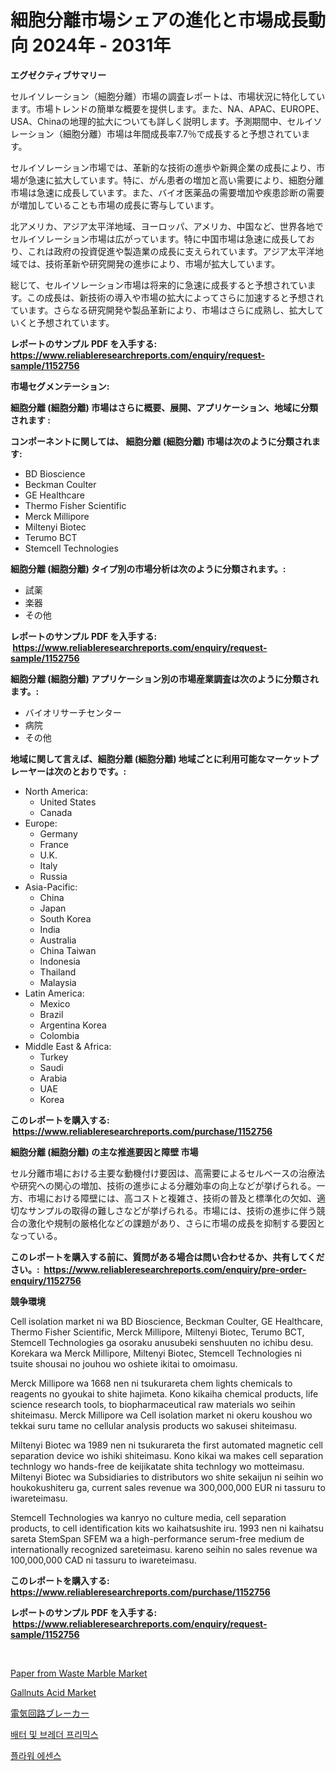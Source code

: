 <p><h1>細胞分離市場シェアの進化と市場成長動向 2024年 - 2031年</h1></p><p><strong>エグゼクティブサマリー</strong></p>
<p><p>セルイソレーション（細胞分離）市場の調査レポートは、市場状況に特化しています。市場トレンドの簡単な概要を提供します。また、NA、APAC、EUROPE、USA、Chinaの地理的拡大についても詳しく説明します。予測期間中、セルイソレーション（細胞分離）市場は年間成長率7.7％で成長すると予想されています。</p><p>セルイソレーション市場では、革新的な技術の進歩や新興企業の成長により、市場が急速に拡大しています。特に、がん患者の増加と高い需要により、細胞分離市場は急速に成長しています。また、バイオ医薬品の需要増加や疾患診断の需要が増加していることも市場の成長に寄与しています。</p><p>北アメリカ、アジア太平洋地域、ヨーロッパ、アメリカ、中国など、世界各地でセルイソレーション市場は広がっています。特に中国市場は急速に成長しており、これは政府の投資促進や製造業の成長に支えられています。アジア太平洋地域では、技術革新や研究開発の進歩により、市場が拡大しています。</p><p>総じて、セルイソレーション市場は将来的に急速に成長すると予想されています。この成長は、新技術の導入や市場の拡大によってさらに加速すると予想されています。さらなる研究開発や製品革新により、市場はさらに成熟し、拡大していくと予想されています。</p></p>
<p><strong>レポートのサンプル PDF を入手する: <a href="https://www.reliableresearchreports.com/enquiry/request-sample/1152756">https://www.reliableresearchreports.com/enquiry/request-sample/1152756</a></strong></p>
<p><strong>市場セグメンテーション:</strong></p>
<p><strong> 細胞分離 (細胞分離) 市場はさらに概要、展開、アプリケーション、地域に分類されます :</strong></p>
<p><strong>コンポーネントに関しては、 細胞分離 (細胞分離) 市場は次のように分類されます: &nbsp;</strong></p>
<p><ul><li>BD Bioscience</li><li>Beckman Coulter</li><li>GE Healthcare</li><li>Thermo Fisher Scientific</li><li>Merck Millipore</li><li>Miltenyi Biotec</li><li>Terumo BCT</li><li>Stemcell Technologies</li></ul></p>
<p><strong> 細胞分離 (細胞分離) タイプ別の市場分析は次のように分類されます。:</strong></p>
<p><ul><li>試薬</li><li>楽器</li><li>その他</li></ul></p>
<p><strong>レポートのサンプル PDF を入手する: &nbsp;<a href="https://www.reliableresearchreports.com/enquiry/request-sample/1152756">https://www.reliableresearchreports.com/enquiry/request-sample/1152756</a></strong></p>
<p><strong> 細胞分離 (細胞分離) アプリケーション別の市場産業調査は次のように分類されます。:</strong></p>
<p><ul><li>バイオリサーチセンター</li><li>病院</li><li>その他</li></ul></p>
<p><strong>地域に関して言えば、細胞分離 (細胞分離) 地域ごとに利用可能なマーケットプレーヤーは次のとおりです。:</strong></p>
<p><ul>
    <li>
        North America:
        <ul>
            <li>United States</li>
            <li>Canada</li>
        </ul>
    </li>
    <li>
        Europe:
        <ul>
            <li>Germany</li>
            <li>France</li>
            <li>U.K.</li>
            <li>Italy</li>
            <li>Russia</li>
        </ul>
    </li>
    <li>
        Asia-Pacific:
        <ul>
            <li>China</li>
            <li>Japan</li>
            <li>South Korea</li>
            <li>India</li>
            <li>Australia</li>
            <li>China Taiwan</li>
            <li>Indonesia</li>
            <li>Thailand</li>
            <li>Malaysia</li>
        </ul>
    </li>
    <li>
        Latin America:
        <ul>
            <li>Mexico</li>
            <li>Brazil</li>
            <li>Argentina Korea</li>
            <li>Colombia</li>
        </ul>
    </li>
    <li>
        Middle East & Africa:
        <ul>
            <li>Turkey</li>
            <li>Saudi</li>
            <li>Arabia</li>
            <li>UAE</li>
            <li>Korea</li>
        </ul>
    </li>
    </ul></p>
<p><strong>このレポートを購入する: &nbsp;<a href="https://www.reliableresearchreports.com/purchase/1152756">https://www.reliableresearchreports.com/purchase/1152756</a></strong></p>
<p><strong>細胞分離 (細胞分離) の主な推進要因と障壁 市場</strong></p>
<p><p>セル分離市場における主要な動機付け要因は、高需要によるセルベースの治療法や研究への関心の増加、技術の進歩による分離効率の向上などが挙げられる。一方、市場における障壁には、高コストと複雑さ、技術の普及と標準化の欠如、適切なサンプルの取得の難しさなどが挙げられる。市場には、技術の進歩に伴う競合の激化や規制の厳格化などの課題があり、さらに市場の成長を抑制する要因となっている。</p></p>
<p><strong>このレポートを購入する前に、質問がある場合は問い合わせるか、共有してください。:&nbsp; <a href="https://www.reliableresearchreports.com/enquiry/pre-order-enquiry/1152756">https://www.reliableresearchreports.com/enquiry/pre-order-enquiry/1152756</a></strong></p>
<p><strong>競争環境</strong></p>
<p><p>Cell isolation market ni wa BD Bioscience, Beckman Coulter, GE Healthcare, Thermo Fisher Scientific, Merck Millipore, Miltenyi Biotec, Terumo BCT, Stemcell Technologies ga osoraku anusubeki senshuuten no ichibu desu. Korekara wa Merck Millipore, Miltenyi Biotec, Stemcell Technologies ni tsuite shousai no jouhou wo oshiete ikitai to omoimasu.</p><p>Merck Millipore wa 1668 nen ni tsukurareta chem lights chemicals to reagents no gyoukai to shite hajimeta. Kono kikaiha chemical products, life science research tools, to biopharmaceutical raw materials wo seihin shiteimasu. Merck Millipore wa Cell isolation market ni okeru koushou wo tekkai suru tame no cellular analysis products wo sakusei shiteimasu.</p><p>Miltenyi Biotec wa 1989 nen ni tsukurareta the first automated magnetic cell separation device wo ishiki shiteimasu. Kono kikai wa makes cell separation technlogy wo hands-free de keijikatate shita technlogy wo motteimasu. Miltenyi Biotec wa Subsidiaries to distributors wo shite sekaijun ni seihin wo houkokushiteru ga, current sales revenue wa 300,000,000 EUR ni tassuru to iwareteimasu.</p><p>Stemcell Technologies wa kanryo no culture media, cell separation products, to cell identification kits wo kaihatsushite iru. 1993 nen ni kaihatsu sareta StemSpan SFEM wa a high-performance serum-free medium de internationally recognized sareteimasu. kareno seihin no sales revenue wa 100,000,000 CAD ni tassuru to iwareteimasu.</p></p>
<p><strong>このレポートを購入する: &nbsp; <a href="https://www.reliableresearchreports.com/purchase/1152756">https://www.reliableresearchreports.com/purchase/1152756</a></strong></p>
<p><strong>レポートのサンプル PDF を入手する: &nbsp;<a href="https://www.reliableresearchreports.com/enquiry/request-sample/1152756">https://www.reliableresearchreports.com/enquiry/request-sample/1152756</a></strong><strong></strong></p>
<p>&nbsp;</p>
<p><p><a href="https://github.com/lubmix/Market-Research-Report-List-1/blob/main/paper-from-waste-marble-market.md">Paper from Waste Marble Market</a></p><p><a href="https://github.com/Hazelklievgspy6vdcsmu106w/Market-Research-Report-List-1/blob/main/gallnuts-acid-market.md">Gallnuts Acid Market</a></p><p><a href="https://medium.com/@jeannesawayn2023/%E9%9B%BB%E6%B0%97%E5%9B%9E%E8%B7%AF%E3%83%96%E3%83%AC%E3%83%BC%E3%82%AB%E3%83%BC%E5%B8%82%E5%A0%B4%E3%81%AF-%E5%B8%82%E5%A0%B4%E3%82%B7%E3%82%A7%E3%82%A2-%E5%B8%82%E5%A0%B4%E5%8B%95%E5%90%91-%E5%B8%82%E5%A0%B4%E6%88%90%E9%95%B7%E3%81%AB%E9%96%A2%E3%81%99%E3%82%8B%E6%83%85%E5%A0%B1%E3%82%92%E6%8F%90%E4%BE%9B%E3%81%97%E3%81%BE%E3%81%99-cb3f947a6fc2">電気回路ブレーカー</a></p><p><a href="https://medium.com/@georgebesoiu20221/%EB%B0%B0%ED%84%B0-%EB%B0%8F-%EB%B8%8C%EB%A0%88%EB%94%94%EC%96%B4-%ED%94%84%EB%A6%AC%EB%AF%B9%EC%8A%A4-%EC%8B%9C%EC%9E%A5-%EB%8F%99%ED%96%A5-%EB%B0%8F-%EC%8B%9C%EC%9E%A5-%EB%B6%84%EC%84%9D-2024-2031%EB%85%84%EA%B9%8C%EC%A7%80%EC%9D%98-%EC%98%88%EC%B8%A1-60c0e8f39e38">배터 및 브레더 프리믹스</a></p><p><a href="https://medium.com/@isariontaru/%ED%99%94%EB%B0%A9%EB%A5%98-%EC%8B%9C%EC%9E%A5-%EC%A0%90%EC%9C%A0%EC%9C%A8-%EC%A7%84%ED%99%94-%EB%B0%8F-%EC%8B%9C%EC%9E%A5-%EC%84%B1%EC%9E%A5-%EC%B6%94%EC%9D%B4-2024-2031-52fcc8233d1f">플라워 에센스</a></p></p>